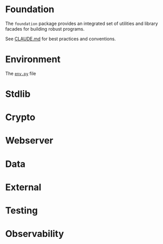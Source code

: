 # Foundation

The `foundation` package provides an integrated set of utilities and library facades for building robust programs. 

See [CLAUDE.md](./CLAUDE.md) for best practices and conventions.

# Environment

The [`env.py`](./env.py) file 

# Stdlib

# Crypto

# Webserver

# Data

# External

# Testing

# Observability
